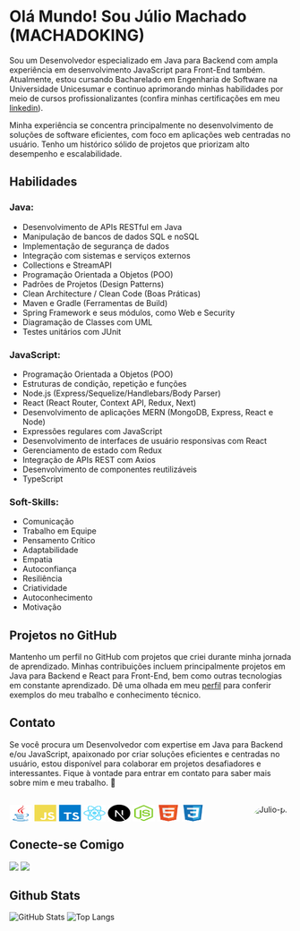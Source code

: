 # Olá Mundo! Sou Júlio Machado (MACHADOKING)

Sou um Desenvolvedor especializado em Java para Backend com ampla experiência em desenvolvimento JavaScript para Front-End também. Atualmente, estou cursando Bacharelado em Engenharia de Software na Universidade Unicesumar e continuo aprimorando minhas habilidades por meio de cursos profissionalizantes (confira minhas certificações em meu [linkedin](https://www.linkedin.com/in/julio-machado-machadoking/)).

Minha experiência se concentra principalmente no desenvolvimento de soluções de software eficientes, com foco em aplicações web centradas no usuário. Tenho um histórico sólido de projetos que priorizam alto desempenho e escalabilidade.

## Habilidades

### Java:
- Desenvolvimento de APIs RESTful em Java
- Manipulação de bancos de dados SQL e noSQL
- Implementação de segurança de dados
- Integração com sistemas e serviços externos
- Collections e StreamAPI
- Programação Orientada a Objetos (POO)
- Padrões de Projetos (Design Patterns)
- Clean Architecture / Clean Code (Boas Práticas)
- Maven e Gradle (Ferramentas de Build)
- Spring Framework e seus módulos, como Web e Security
- Diagramação de Classes com UML
- Testes unitários com JUnit

### JavaScript:
- Programação Orientada a Objetos (POO)
- Estruturas de condição, repetição e funções
- Node.js (Express/Sequelize/Handlebars/Body Parser)
- React (React Router, Context API, Redux, Next)
- Desenvolvimento de aplicações MERN (MongoDB, Express, React e Node)
- Expressões regulares com JavaScript
- Desenvolvimento de interfaces de usuário responsivas com React
- Gerenciamento de estado com Redux
- Integração de APIs REST com Axios
- Desenvolvimento de componentes reutilizáveis
- TypeScript

### Soft-Skills:
- Comunicação
- Trabalho em Equipe
- Pensamento Crítico
- Adaptabilidade
- Empatia
- Autoconfiança
- Resiliência
- Criatividade
- Autoconhecimento
- Motivação

## Projetos no GitHub
Mantenho um perfil no GitHub com projetos que criei durante minha jornada de aprendizado. Minhas contribuições incluem principalmente projetos em Java para Backend e React para Front-End, bem como outras tecnologias em constante aprendizado. Dê uma olhada em meu [perfil](https://github.com/MACHADOKING) para conferir exemplos do meu trabalho e conhecimento técnico.

## Contato
Se você procura um Desenvolvedor com expertise em Java para Backend e/ou JavaScript, apaixonado por criar soluções eficientes e centradas no usuário, estou disponível para colaborar em projetos desafiadores e interessantes. Fique à vontade para entrar em contato para saber mais sobre mim e meu trabalho. 📩

<div style="display: inline_block;height: 100%;"><br>
  <img align="center" alt="Julio-Java" height="30" width="40" src="https://raw.githubusercontent.com/devicons/devicon/master/icons/java/java-original.svg">
  <img align="center" alt="Julio-Js" height="30" width="40" src="https://raw.githubusercontent.com/devicons/devicon/master/icons/javascript/javascript-plain.svg">
  <img align="center" alt="Julio-Ts" height="30" width="40" src="https://raw.githubusercontent.com/devicons/devicon/master/icons/typescript/typescript-plain.svg">
  <img align="center" alt="Julio-React" height="30" width="40" src="https://raw.githubusercontent.com/devicons/devicon/master/icons/react/react-original.svg">
  <img align="center" alt="Julio-Next" height="30" width="40" src="https://raw.githubusercontent.com/devicons/devicon/master/icons/nextjs/nextjs-original.svg">
  <img align="center" alt="Julio-Node" height="30" width="40" src="https://raw.githubusercontent.com/devicons/devicon/master/icons/nodejs/nodejs-original.svg">
  <img align="center" alt="Julio-HTML" height="30" width="40" src="https://raw.githubusercontent.com/devicons/devicon/master/icons/html5/html5-original.svg">
  <img align="center" alt="Julio-CSS" height="30" width="40" src="https://raw.githubusercontent.com/devicons/devicon/master/icons/css3/css3-original.svg">
  <img align="right" alt="Julio-pic" height="150" style="border-radius:50px;" src="https://cdn.discordapp.com/attachments/1098362460458717186/1136745341413228564/Sem_titulo_1.png">
</div>

## Conecte-se Comigo

<div>
<a href = "mailto:jsmacbusiness@gmail.com"><img src="https://img.shields.io/badge/-Gmail-%23333?style=for-the-badge&logo=gmail&logoColor=white" target="_blank"></a>
  <a href="www.linkedin.com/in/julio-machado-machadoking" target="_blank"><img src="https://img.shields.io/badge/-LinkedIn-%230077B5?style=for-the-badge&logo=linkedin&logoColor=white" target="_blank"></a>
</div>

## Github Stats

![GitHub Stats](https://github-readme-stats.vercel.app/api?username=MACHADOKING&theme=transparent&bg_color=000&border_color=30A3DC&show_icons=true&icon_color=30A3DC&title_color=E94D5F&text_color=FFF)
![Top Langs](https://github-readme-stats-git-masterrstaa-rickstaa.vercel.app/api/top-langs/?username=MACHADOKING&layout=compact&bg_color=000&border_color=30A3DC&title_color=E94D5F&text_color=FFF)
